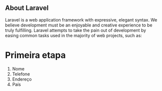 

## About Laravel

Laravel is a web application framework with expressive, elegant syntax. We believe development must be an enjoyable and creative experience to be truly fulfilling. Laravel attempts to take the pain out of development by easing common tasks used in the majority of web projects, such as:

<html>
<head>

</head>

<body>

<h1><b>Primeira etapa</b></h1>
<ol>
<li>Nome</li>
<li>Telefone</li>
<li>Endereço</li>
<li>País</li>
</ol>
</body>
</html>
